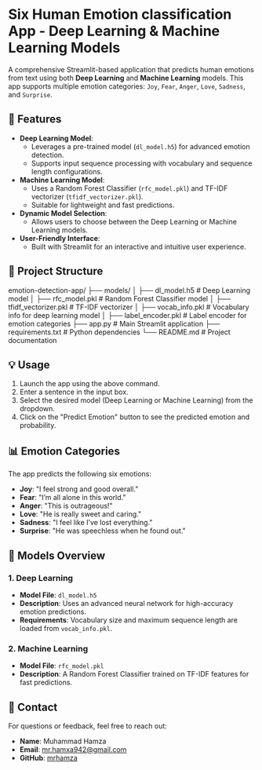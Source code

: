 # Six Human Emotion classification App - Deep Learning & Machine Learning Models

A comprehensive Streamlit-based application that predicts human emotions from text using both **Deep Learning** and **Machine Learning** models. This app supports multiple emotion categories: `Joy`, `Fear`, `Anger`, `Love`, `Sadness`, and `Surprise`.

## 🚀 Features
- **Deep Learning Model**:
  - Leverages a pre-trained model (`dl_model.h5`) for advanced emotion detection.
  - Supports input sequence processing with vocabulary and sequence length configurations.
- **Machine Learning Model**:
  - Uses a Random Forest Classifier (`rfc_model.pkl`) and TF-IDF vectorizer (`tfidf_vectorizer.pkl`).
  - Suitable for lightweight and fast predictions.
- **Dynamic Model Selection**:
  - Allows users to choose between the Deep Learning or Machine Learning models.
- **User-Friendly Interface**:
  - Built with Streamlit for an interactive and intuitive user experience.

## 📂 Project Structure

emotion-detection-app/
├── models/
│   ├── dl_model.h5            # Deep Learning model
│   ├── rfc_model.pkl          # Random Forest Classifier model
│   ├── tfidf_vectorizer.pkl   # TF-IDF vectorizer
│   ├── vocab_info.pkl         # Vocabulary info for deep learning model
│   ├── label_encoder.pkl      # Label encoder for emotion categories
├── app.py                     # Main Streamlit application
├── requirements.txt           # Python dependencies
└── README.md                  # Project documentation

## 💡 Usage

1. Launch the app using the above command.
2. Enter a sentence in the input box.
3. Select the desired model (Deep Learning or Machine Learning) from the dropdown.
4. Click on the "Predict Emotion" button to see the predicted emotion and probability.

## 📊 Emotion Categories

The app predicts the following six emotions:
- **Joy**: "I feel strong and good overall."
- **Fear**: "I’m all alone in this world."
- **Anger**: "This is outrageous!"
- **Love**: "He is really sweet and caring."
- **Sadness**: "I feel like I’ve lost everything."
- **Surprise**: "He was speechless when he found out."

## 🧠 Models Overview

### 1. **Deep Learning**
- **Model File**: `dl_model.h5`
- **Description**: Uses an advanced neural network for high-accuracy emotion predictions.
- **Requirements**: Vocabulary size and maximum sequence length are loaded from `vocab_info.pkl`.

### 2. **Machine Learning**
- **Model File**: `rfc_model.pkl`
- **Description**: A Random Forest Classifier trained on TF-IDF features for fast predictions.

## 📧 Contact

For questions or feedback, feel free to reach out:
- **Name**: Muhammad Hamza
- **Email**: [mr.hamxa942@gmail.com](mailto:mr.hamxa942@gmail.com)
- **GitHub**: [mrhamza](https://github.com/mrhamxo)
